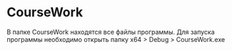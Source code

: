 # CourseWork
В папке CourseWork находятся все файлы программы.
Для запуска программы необходимо открыть папку x64 > Debug > CourseWork.exe
